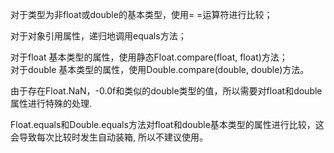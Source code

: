 对于类型为非float或double的基本类型，使用= =运算符进行比较；

对于对象引用属性，递归地调用equals方法；

对于float 基本类型的属性，使用静态Float.compare(float, float)方法；  
对于double 基本类型的属性，使用Double.compare(double, double)方法。

由于存在Float.NaN，-0.0f和类似的double类型的值，所以需要对float和double属性进行特殊的处理.

Float.equals和Double.equals方法对float和double基本类型的属性进行比较，这会导致每次比较时发生自动装箱,
所以不建议使用。